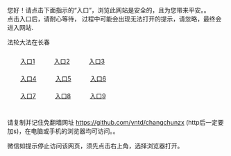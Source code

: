 您好！请点击下面指示的“入口”，浏览此网站是安全的，且为您带来平安。。 <br/>
点击入口后，请耐心等待， 过程中可能会出现无法打开的提示，请忽略，最终会进入网站. </br>

法轮大法在长春<br/>
<div style="padding:10px"><a style="margin:20px" target="_blank" href="https://d1t9uz6lyp91e6.cloudfront.net/2Qpsp?qkdwtni" id="ccLink1" rel="nofollow">入口1</a> <a target="_blank" style="margin:20px" href="https://d1im4x0bpivdx3.cloudfront.net/2Qpsp?njxwxt" id="ccLink2" rel="nofollow">入口2</a> <a style="margin:20px" target="_blank" href="https://d2hc20j5m88dnq.cloudfront.net/2Qpsp?iwhqorw" id="ccLink3" rel="nofollow">入口3</a></div>

<div style="padding:10px" ><a style="margin:20px" target="_blank" href="https://d1t9uz6lyp91e6.cloudfront.net/2Qpsp?qkdwtni" id="ccLink4" rel="nofollow">入口4</a> <a style="margin:20px" href="https://d1im4x0bpivdx3.cloudfront.net/2Qpsp?njxwxt" target="_blank" id="ccLink5" rel="nofollow">入口5</a> <a style="margin:20px" href="https://d2hc20j5m88dnq.cloudfront.net/2Qpsp?iwhqorw" target="_blank" id="ccLink6" rel="nofollow">入口6</a></div>

<div style="padding:10px"><a style="margin:20px" target="_blank" href="https://d1t9uz6lyp91e6.cloudfront.net/2Qpsp?qkdwtni" id="ccLink7" rel="nofollow">入口7</a> <a style="margin:20px" href="https://d1im4x0bpivdx3.cloudfront.net/2Qpsp?njxwxt" target="_blank" id="ccLink8" rel="nofollow">入口8</a> <a style="margin:20px" target="_blank" href="https://d2hc20j5m88dnq.cloudfront.net/2Qpsp?iwhqorw" id="ccLink9" rel="nofollow">入口9</a></div>

<br/>



请复制并记住免翻墙网址 https://github.com/yntd/changchunzx (http后一定要加s)，在电脑或手机的浏览器均可访问。。<br/>

微信如提示停止访问该网页，须先点击右上角，选择浏览器打开。
